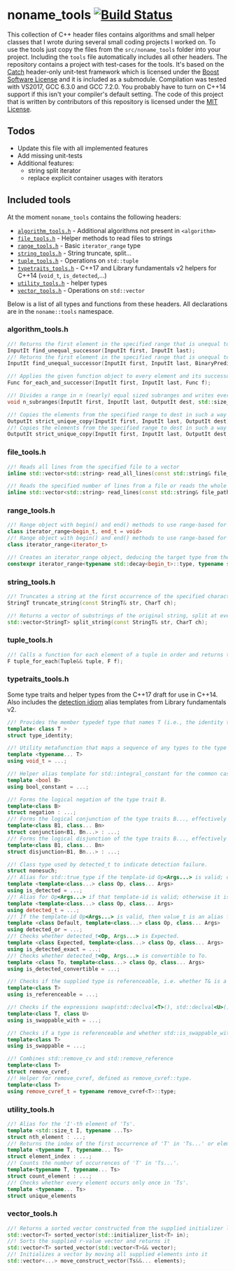 # noname_tools [![Build Status](https://travis-ci.org/w1th0utnam3/noname_tools.svg?branch=master)](https://travis-ci.org/w1th0utnam3/noname_tools)

This collection of C++ header files contains algorithms and small helper classes that I wrote during several small coding projects I worked on. To use the tools just copy the files from the `src/noname_tools` folder into your project. Including the `tools` file automatically includes all other headers. The repository contains a project with test-cases for the tools. It's based on 
the [Catch](https://github.com/philsquared/Catch) header-only unit-test framework which is licensed under the [Boost Software License](https://github.com/philsquared/Catch/blob/master/LICENSE_1_0.txt) and it is included as a submodule. Compilation was tested with VS2017, GCC 6.3.0 and GCC 7.2.0. You probably have to turn on C++14 support if this isn't your compiler's default setting. The code of this project that is written by contributors of this repository is licensed under the [MIT License](https://github.com/w1th0utnam3/noname_tools/blob/master/LICENSE). 

## Todos

- Update this file with all implemented features
- Add missing unit-tests
- Additional features:
  - string split iterator
  - replace explicit container usages with iterators

## Included tools

At the moment `noname_tools` contains the following headers:

- [`algorithm_tools.h`](#algorithm_toolsh) - Additional algorithms not present in `<algorithm>`
- [`file_tools.h`](#file_toolsh) - Helper methods to read files to strings
- [`range_tools.h`](#range_toolsh) - Basic `iterator_range` type
- [`string_tools.h`](#string_toolsh) - String truncate, split...
- [`tuple_tools.h`](#tuple_toolsh) - Operations on `std::tuple`
- [`typetraits_tools.h`](#typetraits_toolssh) - C++17 and Library fundamentals v2 helpers for C++14 (`void_t`, `is_detected`,...)
- [`utility_tools.h`](#utility_toolsh) - helper types
- [`vector_tools.h`](#vector_toolsh) - Operations on `std::vector`

Below is a list of all types and functions from these headers. All declarations are in the `noname::tools` namespace.

### algorithm_tools.h

```c++
//! Returns the first element in the specified range that is unequal to its predecessor, uses not-equal (!=) operator for comparison
InputIt find_unequal_successor(InputIt first, InputIt last);
//! Returns the first element in the specified range that is unequal to its predecessor, uses p to compare two elements for inequality
InputIt find_unequal_successor(InputIt first, InputIt last, BinaryPredicate p);

//! Applies the given function object to every element and its successor, returns copy/move of functor
Func for_each_and_successor(InputIt first, InputIt last, Func f);

//! Divides a range in n (nearly) equal sized subranges and writes every subrange's begin- and end-iterator into dest without duplicates (i.e. dest will have n+1 entries)
void n_subranges(InputIt first, InputIt last, OutputIt dest, std::size_t n);

//! Copies the elements from the specified range to dest in such a way that all groups of consecutive equal objects are omitted, uses equal operator for comparison
OutputIt strict_unique_copy(InputIt first, InputIt last, OutputIt dest);
//! Copies the elements from the specified range to dest in such a way that all groups of consecutive equal objects are omitted, uses p to compare elements for equality
OutputIt strict_unique_copy(InputIt first, InputIt last, OutputIt dest, BinaryPredicate p);
```

### file_tools.h

```c++
//! Reads all lines from the specified file to a vector
inline std::vector<std::string> read_all_lines(const std::string& file_path);

//! Reads the specified number of lines from a file or reads the whole file if number of lines is zero
inline std::vector<std::string> read_lines(const std::string& file_path, size_t number_of_lines = 0);
```

### range_tools.h

```c++
//! Range object with begin() and end() methods to use range-based for loops with any pair of iterators, sentinel version (begin and end may be of different type)
class iterator_range<begin_t, end_t = void>
//! Range object with begin() and end() methods to use range-based for loops with any pair of iterators
class iterator_range<iterator_t>

//! Creates an iterator_range object, deducing the target type from the types of arguments
constexpr iterator_range<typename std::decay<begin_t>::type, typename std::decay<end_t>::type> make_range(begin_t&& begin, end_t&& end);
```

### string_tools.h

```c++
//! Truncates a string at the first occurrence of the specified character or returns the full string if the character was not found
StringT truncate_string(const StringT& str, CharT ch);

//! Returns a vector of substrings of the original string, split at every occurrence of the specified character
std::vector<StringT> split_string(const StringT& str, CharT ch);
```

### tuple_tools.h

```c++
//! Calls a function for each element of a tuple in order and returns the function
F tuple_for_each(Tuple&& tuple, F f);
```

### typetraits_tools.h

Some type traits and helper types from the C++17 draft for use in C++14. Also includes the [detection idiom](http://en.cppreference.com/w/cpp/experimental/is_detected) alias templates from Library fundamentals v2.
```c++
//! Provides the member typedef type that names T (i.e., the identity transformation).
template< class T >
struct type_identity;

//! Utility metafunction that maps a sequence of any types to the type void
template <typename... T>
using void_t = ...;

//! Helper alias template for std::integral_constant for the common case where T is bool.
template <bool B>
using bool_constant = ...;

//! Forms the logical negation of the type trait B.
template<class B>
struct negation : ...;
//! Forms the logical conjunction of the type traits B..., effectively performing a logical AND on the sequence of traits.
template<class B1, class... Bn>
struct conjunction<B1, Bn...> : ...;
//! Forms the logical disjunction of the type traits B..., effectively performing a logical or on the sequence of traits.
template<class B1, class... Bn>
struct disjunction<B1, Bn...> : ...;

//! Class type used by detected_t to indicate detection failure. 
struct nonesuch;
//! Alias for std::true_type if the template-id Op<Args...> is valid; otherwise it is an alias for std::false_type. 
template <template<class...> class Op, class... Args>
using is_detected = ...;
//! Alias for Op<Args...> if that template-id is valid; otherwise it is an alias for the class nonesuch. 
template <template<class...> class Op, class... Args>
using detected_t = ...;
//! If the template-id Op<Args...> is valid, then value_t is an alias for std::true_type, and type is an alias for Op<Args...>; Otherwise, value_t is an alias for std::false_type and type is an alias for Default.
template <class Default, template<class...> class Op, class... Args>
using detected_or = ...;
//! Checks whether detected_t<Op, Args...> is Expected.  
template <class Expected, template<class...> class Op, class... Args>
using is_detected_exact = ...;
//! Checks whether detected_t<Op, Args...> is convertible to To.
template <class To, template<class...> class Op, class... Args>
using is_detected_convertible = ...;

//! Checks if the supplied type is referenceable, i.e. whether T& is a well-formed type
template<class T>
using is_referenceable = ...;

//! Checks if the expressions swap(std::declval<T>(), std::declval<U>()) and swap(std::declval<U>(), std::declval<T>()) are both well formed after "using std::swap"
template<class T, class U>
using is_swappable_with = ...;

//! Checks if a type is referenceable and whether std::is_swappable_with<T&, T&>::value is true
template<class T>
using is_swappable = ...;

//! Combines std::remove_cv and std::remove_reference
template<class T>
struct remove_cvref;
//! Helper for remove_cvref, defined as remove_cvref::type.
template<class T>
using remove_cvref_t = typename remove_cvref<T>::type;
```

### utility_tools.h
```c++
//! Alias for the 'I'-th element of 'Ts'.
template <std::size_t I, typename ...Ts>
struct nth_element : ...;
//! Returns the index of the first occurrence of 'T' in 'Ts...' or element_not_found.
template <typename T, typename... Ts>
struct element_index : ...;
//! Counts the number of occurrences of 'T' in 'Ts...'.
template<typename T, typename... Ts>
struct count_element : ...;
//! Checks whether every element occurs only once in 'Ts'.
template <typename... Ts>
struct unique_elements
```

### vector_tools.h

```c++
//! Returns a sorted vector constructed from the supplied initializer list
std::vector<T> sorted_vector(std::initializer_list<T> in);
//! Sorts the supplied r-value vector and returns it
std::vector<T> sorted_vector(std::vector<T>&& vector);
//! Initializes a vector by moving all supplied elements into it
std::vector<...> move_construct_vector(Ts&&... elements);
```
